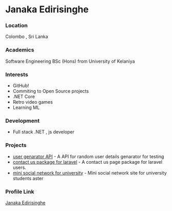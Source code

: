 # Janaka Edirisinghe

### Location

Colombo , Sri Lanka

### Academics

Software Engineering BSc (Hons) from University of Kelaniya

### Interests

- GitHub!
- Commiting to Open Source projects
- .NET Core
- Retro video games
- Learning ML

### Development

- Full stack .NET , js  developer

### Projects

- [user genarator API](https://github.com/janaka531/PHP-API) - A API for random user details genarator for testing
- [contact us package for laravel](https://github.com/janaka531/contact-package) - A contact us page package for laravel users.
- [mini social network for university](https://github.com/janaka531/mini-social-network-site)  - Mini social network site for university students
aster

### Profile Link

[Janaka Edirisinghe](https://github.com/janaka531)
